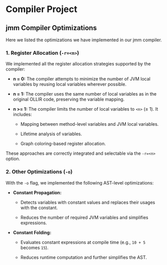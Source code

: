 # Compiler Project

## jmm Compiler Optimizations
 Here we listed the optimizations we have implemented in our jmm compiler.
 
### 1. Register Allocation (`-r=<n>`)

We implemented all the register allocation strategies supported by the compiler:

- **n = 0:** The compiler attempts to minimize the number of JVM local variables by reusing local variables wherever possible.

- **n = 1:** The compiler uses the same number of local variables as in the original OLLIR code, preserving the variable mapping.

- **n >= 1:** The compiler limits the number of local variables to `<n>` (≥ 1). It includes:

    - Mapping between method-level variables and JVM local variables.

    - Lifetime analysis of variables.

    - Graph coloring-based register allocation.

These approaches are correctly integrated and selectable via the `-r=<n>` option.

### 2. Other Optimizations (`-o`)

With the `-o` flag, we implemented the following AST-level optimizations:

- **Constant Propagation:**

    - Detects variables with constant values and replaces their usages with the constant.

    - Reduces the number of required JVM variables and simplifies expressions.

- **Constant Folding:**

    - Evaluates constant expressions at compile time (e.g., `10 + 5` becomes `15`).

    - Reduces runtime computation and further simplifies the AST.
